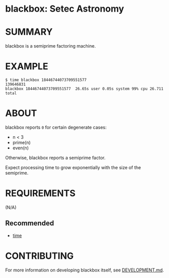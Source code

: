 # blackbox: Setec Astronomy

# SUMMARY

blackbox is a semiprime factoring machine.

# EXAMPLE

```console
$ time blackbox 18446744073709551577
139646831
blackbox 18446744073709551577  26.65s user 0.05s system 99% cpu 26.711 total
```

# ABOUT

blackbox reports `0` for certain degenerate cases:

* n < 3
* prime(n)
* even(n)

Otherwise, blackbox reports a semiprime factor.

Expect processing time to grow exponentially with the size of the semiprime.

# REQUIREMENTS

(N/A)

## Recommended

* [time](https://linux.die.net/man/1/time)

# CONTRIBUTING

For more information on developing blackbox itself, see [DEVELOPMENT.md](DEVELOPMENT.md).
